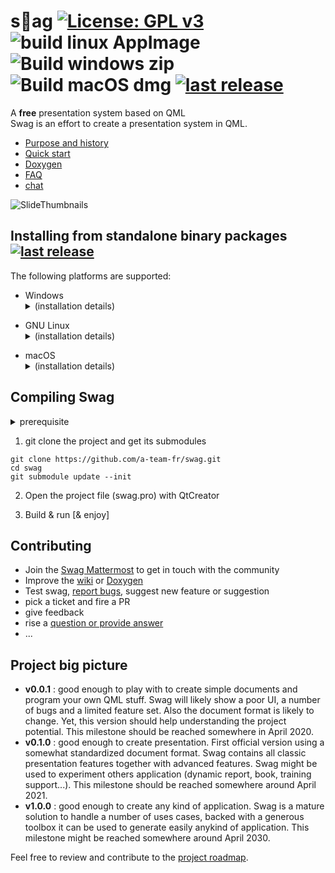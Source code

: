 # s🤘ag  [![License: GPL v3](https://img.shields.io/badge/License-GPLv3-blue.svg)](https://www.gnu.org/licenses/gpl-3.0) ![build linux AppImage](https://github.com/a-team-fr/swag/workflows/build%20linux%20AppImage/badge.svg) ![Build windows zip](https://github.com/a-team-fr/swag/workflows/Build%20windows%20zip/badge.svg) ![Build macOS dmg](https://github.com/a-team-fr/swag/workflows/Build%20macOS%20dmg/badge.svg) [![last release](https://img.shields.io/github/v/release/a-team-fr/swag)](https://github.com/a-team-fr/swag/releases/latest)

A **free** presentation system based on QML  
Swag is an effort to create a presentation system in QML.  
  * [Purpose and history](https://github.com/a-team-fr/swag/wiki) 
  * [Quick start](https://github.com/a-team-fr/swag/wiki/Quick-start) 
  * [Doxygen](https://a-team-fr.github.io/swag/html) 
  * [FAQ](https://faq.swagsoftware.net)
  * [chat](https://framateam.org/swagsoftware/)
  
![SlideThumbnails](https://user-images.githubusercontent.com/9682519/78081707-7bb3ad80-73b1-11ea-9567-9df20ddebe70.png)    

## Installing from standalone binary packages [![last release](https://img.shields.io/github/v/release/a-team-fr/swag)](https://github.com/a-team-fr/swag/releases/latest)

The following platforms are supported:
* Windows <details><summary>(installation details)</summary>
  * From the [release page](https://github.com/a-team-fr/swag/releases/latest), download the [Inno setup](https://jrsoftware.org/isinfo.php) installer
  * Proceed with the setup 
</details>

* GNU Linux <details><summary>(installation details)</summary>
  * From the [release page](https://github.com/a-team-fr/swag/releases/latest), download the AppImage container.
  * Set the executable flag : 'chmod u+x swag*.AppImage'
  * Launch
</details>

* macOS <details><summary>(installation details)</summary>
  * From the [release page](https://github.com/a-team-fr/swag/releases/latest), download the DMG container.
  * Open the container and move the Swap.app into your applications folder
  * Authorize execution of swag from the security panel of the sytem settings
</details>

## Compiling Swag  

<details><summary>prerequisite</summary>

 * Qt Sdk installed (>Qt5.14.2) with QtWebView module. Depending of Swag content, optional modules such as QtCharts, QtDataViz, QtWebView might be required.
 * build tools  
   * MacOs : install XCode  
   * Windows : install MSVisualStudio or MinGW  
   * Linux : apt-get install build-essentials  
</details>

1. git clone the project and get its submodules
```
git clone https://github.com/a-team-fr/swag.git
cd swag
git submodule update --init
```

2. Open the project file (swag.pro) with QtCreator

3. Build & run [& enjoy]

## Contributing
* Join the [Swag Mattermost](https://framateam.org/swagsoftware/) to get in touch with the community
* Improve the [wiki](https://github.com/a-team-fr/swag/wiki) or [Doxygen](https://a-team-fr.github.io/swag/html) 
* Test swag, [report bugs](https://github.com/a-team-fr/swag/issues/new/choose), suggest new feature or suggestion
* pick a ticket and fire a PR
* give feedback
* rise a [question or provide answer](https://faq.swagsoftware.net)
* ...

## Project big picture
* **v0.0.1** : good enough to play with to create simple documents and program your own QML stuff. Swag will likely show a poor UI, a number of bugs and a limited feature set. Also the document format is likely to change. Yet, this version should help understanding the project potential. This milestone should be reached somewhere in April 2020.
* **v0.1.0** : good enough to create presentation. First official version using a somewhat standardized document format. Swag contains all classic presentation features together with advanced features. Swag might be used to experiment others application (dynamic report, book, training support...). This milestone should be reached somewhere around April 2021.
* **v1.0.0** : good enough to create any kind of application. Swag is a mature solution to handle a number of uses cases, backed with a generous toolbox it can be used to generate easily anykind of application. This milestone might be reached somewhere around April 2030.

Feel free to review and contribute to the [project roadmap](https://github.com/a-team-fr/swag/wiki/Roadmap).
